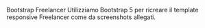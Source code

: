 Bootstrap Freelancer
Utilizziamo Bootstrap 5 per ricreare il template responsive Freelancer come da screenshots allegati.